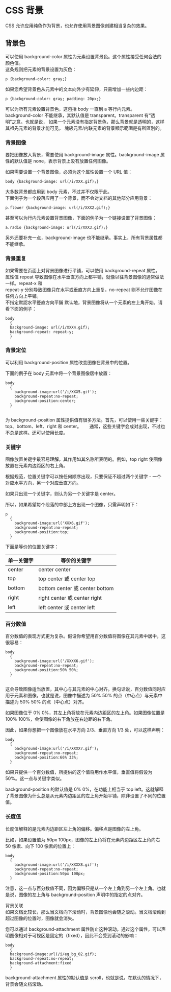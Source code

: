 # CSS 背景  
CSS 允许应用纯色作为背景，也允许使用背景图像创建相当复杂的效果。  

## 背景色
可以使用 background-color 属性为元素设置背景色。这个属性接受任何合法的颜色值。    
这条规则把元素的背景设置为灰色：  

```
p {background-color: gray;}
```

如果您希望背景色从元素中的文本向外少有延伸，只需增加一些内边距：
```
p {background-color: gray; padding: 20px;}
```

可以为所有元素设置背景色，这包括 body 一直到 a 等行内元素。  
background-color 不能继承，其默认值是 transparent。transparent 有“透明”之意。也就是说，
如果一个元素没有指定背景色，那么背景就是透明的，这样其祖先元素的背景才能可见。
塊級元素/内联元素的背景顯示範圍是有所區別的。

### 背景图像
要把图像放入背景，需要使用 background-image 属性。background-image 属性的默认值是 none，表示背景上没有放置任何图像。

如果需要设置一个背景图像，必须为这个属性设置一个 URL 值：

```
body {background-image: url(/i/XXX.gif);}
```

大多数背景都应用到 body 元素，不过并不仅限于此。  
下面例子为一个段落应用了一个背景，而不会对文档的其他部分应用背景：  
```
p.flower {background-image: url(/i/XXX2.gif);}
```

甚至可以为行内元素设置背景图像，下面的例子为一个链接设置了背景图像：

```
a.radio {background-image: url(/i/XXX3.gif);}
```
 
另外还要补充一点，background-image 也不能继承。事实上，所有背景属性都不能继承。  

### 背景重复  
如果需要在页面上对背景图像进行平铺，可以使用 background-repeat 属性。  
属性值 repeat 导致图像在水平垂直方向上都平铺，就像以往背景图像的通常做法一样。repeat-x 和  
repeat-y 分别导致图像只在水平或垂直方向上重复，no-repeat 则不允许图像在任何方向上平铺。  
不指定默認水平豎直方向平鋪
默认地，背景图像将从一个元素的左上角开始。请看下面的例子：  
```
body
  { 
  background-image: url(/i/XXX4.gif);
  background-repeat: repeat-y;
  }
```

### 背景定位
可以利用 background-position 属性改变图像在背景中的位置。　　

下面的例子在 body 元素中将一个背景图像居中放置：　　
```
body
  { 
    background-image:url('/i/XXX5.gif');
    background-repeat:no-repeat;
    background-position:center;
  }
  
```
为 background-position 属性提供值有很多方法。首先，可以使用一些关键字：top、bottom、left、right 和 center。　　
通常，这些关键字会成对出现，不过也不总是这样。还可以使用长度。　　

### 关键字　　
图像放置关键字最容易理解，其作用如其名称所表明的。例如，top right 使图像放置在元素内边距区的右上角。　　

根据规范，位置关键字可以按任何顺序出现，只要保证不超过两个关键字 - 一个对应水平方向，另一个对应垂直方向。　　

如果只出现一个关键字，则认为另一个关键字是 center。　　

所以，如果希望每个段落的中部上方出现一个图像，只需声明如下：　　

```
p
  { 
    background-image:url('XXX6.gif');
    background-repeat:no-repeat;
    background-position:top;
  }
```
下面是等价的位置关键字：



|单一关键字|等价的关键字|
|---------|------------|
| center	 |center center|
| top	    |top center 或 center top|
| bottom	 |bottom center 或 center bottom|
|right	   |right center 或 center right|
|left	    | left center 或 center left|


### 百分数值  
百分数值的表现方式更为复杂。假设你希望用百分数值将图像在其元素中居中，这很容易：  
```
body
  { 
    background-image:url('/XXXX6.gif');
    background-repeat:no-repeat;
    background-position:50% 50%;
  }
  
```
这会导致图像适当放置，其中心与其元素的中心对齐。换句话说，百分数值同时应用于元素和图像。也就是说，图像中描述为 50% 50% 的点（中心点）与元素中描述为 50% 50% 的点（中心点）对齐。  

如果图像位于 0% 0%，其左上角将放在元素内边距区的左上角。如果图像位置是 100% 100%，会使图像的右下角放在右边距的右下角。  

因此，如果你想把一个图像放在水平方向 2/3、垂直方向 1/3 处，可以这样声明：  
```
body
  { 
    background-image:url('/i/XXXX7.gif');
    background-repeat:no-repeat;
    background-position:66% 33%;
  }
```
如果只提供一个百分数值，所提供的这个值将用作水平值，垂直值将假设为 50%。这一点与关键字类似。

background-position 的默认值是 0% 0%，在功能上相当于 top left。这就解释了背景图像为什么总是从元素内边距区的左上角开始平铺，除非设置了不同的位置值。

### 长度值
长度值解释的是元素内边距区左上角的偏移。偏移点是图像的左上角。

比如，如果设置值为 50px 100px，图像的左上角将在元素内边距区左上角向右 50 像素、向下 100 像素的位置上：
```
body
  { 
    background-image:url('/i/XXXX8.gif');
    background-repeat:no-repeat;
    background-position:50px 100px;
  }
```
注意，这一点与百分数值不同，因为偏移只是从一个左上角到另一个左上角。也就是说，图像的左上角与 background-position 声明中的指定的点对齐。  

背景关联  
如果文档比较长，那么当文档向下滚动时，背景图像也会随之滚动。当文档滚动到超过图像的位置时，图像就会消失。  

您可以通过 background-attachment 属性防止这种滚动。通过这个属性，可以声明图像相对于可视区是固定的（fixed），因此不会受到滚动的影响：  
```
body 
  {
  background-image:url(/i/eg_bg_02.gif);
  background-repeat:no-repeat;
  background-attachment:fixed
  }
 ``` 
background-attachment 属性的默认值是 scroll，也就是说，在默认的情况下，背景会随文档滚动。  
